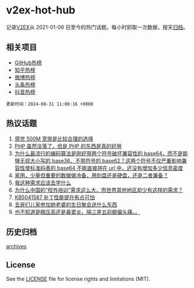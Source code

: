 # v2ex-hot-hub

 记录[V2EX](https://www.v2ex.com/)从 2021-01-06 日至今的热门话题。每小时抓取一次数据，按天[归档](archives)。
 
 ## 相关项目

- [GitHub热榜](https://github.com/snaildev/github-hot-hub)
- [知乎热榜](https://github.com/snaildev/zhihu-hot-hub)
- [微博热榜](https://github.com/snaildev/weibo-hot-hub)
- [头条热榜](https://github.com/snaildev/toutiao-hot-hub)
- [抖音热榜](https://github.com/snaildev/douyin-hot-hub)


 `更新时间：2024-08-31 11:08:16 +0800`

## 热议话题

1. [感觉 500M 宽带是比较合理的选择](https://www.v2ex.com/t/1068982)
1. [PHP 虽然没落了，但是 PHP 的东西是真的好用](https://www.v2ex.com/t/1069110)
1. [为什么最流行的编码算法是刚好带两个符号破坏兼容性的 base64，而不是能够无视大小写的 base36、不带符号的 base62？这两个符号不仅严重影响兼容性使标准码表的 base64 不能直接拼在 url 中，还没有增加多少信息密度](https://www.v2ex.com/t/1069022)
1. [家用，少量但重要的数据做冷备，用刻盘还是硬盘，还是二者兼备？](https://www.v2ex.com/t/1069016)
1. [我这种需求应该去学什么](https://www.v2ex.com/t/1069010)
1. [为什么中国的“校外培训”需求这么大，而世界其他地区却少有这样的需求？](https://www.v2ex.com/t/1069179)
1. [KB5041587 补丁性能提升有点可怕](https://www.v2ex.com/t/1069005)
1. [去哥们儿家参加她老婆的生日聚会送什么东西](https://www.v2ex.com/t/1068990)
1. [也不知道是眼压高还是鼻窦炎，隔三差五前额偏头痛。。](https://www.v2ex.com/t/1069025)

## 历史归档

[archives](archives)

## License

See the [LICENSE](LICENSE) file for license rights and limitations (MIT).
